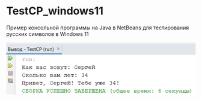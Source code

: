 # TestCP_windows11
Пример консольной программы на Java в NetBeans для тестирования русских символов в Windows 11

![srcreenshot](screenshot.png)
